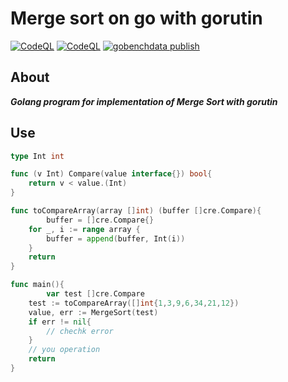 # Merge sort on go with gorutin
[![CodeQL](https://github.com/dark0ghost/merge_sort/actions/workflows/codeql-analysis.yml/badge.svg)](https://github.com/dark0ghost/merge_sort/actions/workflows/codeql-analysis.yml)
[![CodeQL](https://github.com/dark0ghost/merge_sort/actions/workflows/codeql-analysis.yml/badge.svg)](https://github.com/dark0ghost/merge_sort/actions/workflows/codeql-analysis.yml)
[![gobenchdata publish](https://github.com/dark0ghost/merge_sort/actions/workflows/go_bench.yml/badge.svg?branch=main)](https://github.com/dark0ghost/merge_sort/actions/workflows/go_bench.yml)

## About

***Golang program for implementation of Merge Sort with gorutin***

## Use
```go
type Int int

func (v Int) Compare(value interface{}) bool{
	return v < value.(Int)
}

func toCompareArray(array []int) (buffer []cre.Compare){
        buffer = []cre.Compare{}
	for _, i := range array {
		buffer = append(buffer, Int(i))
	}
	return
}

func main(){
        var test []cre.Compare
	test := toCompareArray([]int{1,3,9,6,34,21,12})
	value, err := MergeSort(test)
	if err != nil{
		// chechk error
	}
	// you operation
	return
}
```
